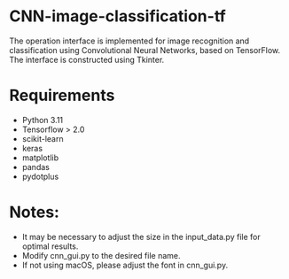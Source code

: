 # CNN-image-classification-tf
The operation interface is implemented for image recognition and classification using Convolutional Neural Networks, based on TensorFlow. The interface is constructed using Tkinter.

# Requirements
* Python 3.11
* Tensorflow > 2.0
* scikit-learn
* keras
* matplotlib
* pandas
* pydotplus

# Notes:
* It may be necessary to adjust the size in the input_data.py file for optimal results.
* Modify cnn_gui.py to the desired file name.
* If not using macOS, please adjust the font in cnn_gui.py.
  
